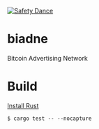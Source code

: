 [![Safety Dance](https://img.shields.io/badge/unsafe-forbidden-success.svg)](https://github.com/rust-secure-code/safety-dance/)

# biadne
Bitcoin Advertising Network

# Build
[Install Rust](https://www.rust-lang.org/learn/get-started)
```
$ cargo test -- --nocapture
```
